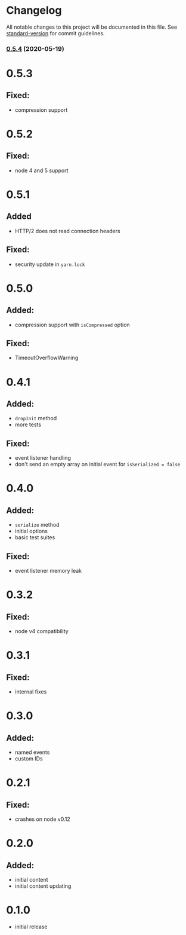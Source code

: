 # Changelog

All notable changes to this project will be documented in this file. See [standard-version](https://github.com/conventional-changelog/standard-version) for commit guidelines.

### [0.5.4](https://github.com/dpskvn/express-sse/compare/v0.5.3...v0.5.4) (2020-05-19)

# 0.5.3
## Fixed:
* compression support

# 0.5.2
## Fixed:
* node 4 and 5 support

# 0.5.1
## Added
* HTTP/2 does not read connection headers

## Fixed:
* security update in `yarn.lock`

# 0.5.0
## Added:
* compression support with `isCompressed` option

## Fixed:
* TimeoutOverflowWarning

# 0.4.1
## Added:
* `dropInit` method
* more tests

## Fixed:
* event listener handling
* don't send an empty array on initial event for `isSerialized = false`

# 0.4.0
## Added:
* `serialize` method
* initial options
* basic test suites

## Fixed:
* event listener memory leak

# 0.3.2
## Fixed:
* node v4 compatibility

# 0.3.1
## Fixed:
* internal fixes

# 0.3.0
## Added:
* named events
* custom IDs

# 0.2.1
## Fixed:
* crashes on node v0.12

# 0.2.0
## Added:
* initial content
* initial content updating

# 0.1.0
* initial release
